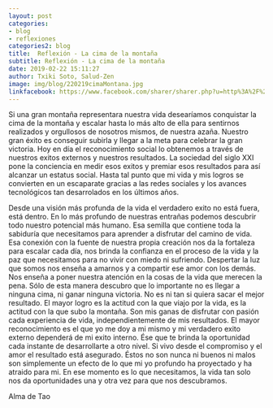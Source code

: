 ```yaml
---
layout: post
categories:
- blog
- reflexiones
categories2: blog
title:  Reflexión - La cima de la montaña
subtitle: Reflexión - La cima de la montaña
date: 2019-02-22 15:11:27
author: Txiki Soto, Salud-Zen
image: img/blog/220219cimaMontana.jpg
linkfacebook: https://www.facebook.com/sharer/sharer.php?u=http%3A%2F%2Fwww.salud-zen.com%2Fblog%2F2019%2F02%2F22%2Freflexiones-montania.html&amp;src=sdkpreparse
---
```

Si una gran montaña representara nuestra vida desearíamos conquistar la cima de la montaña y escalar hasta lo más alto de ella para sentirnos realizados y orgullosos de nosotros mismos, de nuestra azaña. Nuestro gran éxito es conseguir subirla y llegar a la meta para celebrar la gran victoria. Hoy en día el reconocimiento social lo obtenemos a través de nuestros exitos externos y nuestros resultados. La sociedad del siglo XXI pone la conciencia en medir esos exitos y premiar esos resultados para así alcanzar un estatus social. Hasta tal punto que mi vida y mis logros se convierten en un escaparate gracias a las redes sociales y los avances tecnológicos tan desarrolados en los últimos años.

Desde una visión más profunda de la vida el verdadero exito no está fuera, está dentro. En lo más profundo de nuestras entrañas podemos descubrir todo nuestro potencial más humano. Esa semilla que contiene toda la sabiduría que necesitamos para aprender a disfrutar del camino de vida. Esa conexión con la fuente de nuestra propia creación nos da la fortaleza para escalar cada día, nos brinda la confianza en el proceso de la vida y la paz que necesitamos para no vivir con miedo ni sufriendo. Despertar la luz que somos nos enseña a amarnos y a compartir ese amor con los demás. Nos enseña a poner nuestra atención en la cosas de la vida que merecen la pena. Sólo de esta manera descubro que lo importante no es llegar a ninguna cima, ni ganar ninguna victoria. No es ni tan si quiera sacar el mejor resultado. El mayor logro es la actitud con la que viajo por la vida, es la actitud con la que subo la montaña. Son mis ganas de disfrutar con pasión cada experiencia de vida, independientemente de mis resultados. El mayor reconocimiento es el que yo me doy a mi mismo y mi verdadero exito externo dependerá de mi exito interno. Ése que te brinda la oportunidad cada instante de desarrollarte a otro nivel. Si vivo desde el compromiso y el amor el resultado está asegurado. Éstos no son nunca ni buenos ni malos son simplemente un efecto de lo que mi yo profundo ha proyectado y ha atraido para mi. En ese momento es lo que necesitamos, la vida tan solo nos da oportunidades una y otra vez para que nos descubramos.

Alma de Tao
